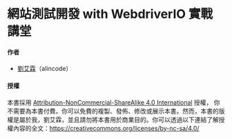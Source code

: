 # 網站測試開發 with WebdriverIO 實戰講堂

#### 作者

* [劉艾霖](https://github.com/alincode)（alincode）

#### 授權

本書採用 [Attribution-NonCommercial-ShareAlike 4.0 International](https://creativecommons.org/licenses/by-nc-sa/4.0/legalcode) 授權， 你不需要為本書付費。你可以免費的複製、發佈、修改或展示本書。然而，本書的版權是屬於我，劉艾霖，並且請勿將本書用於商業目的。你可以透過以下連結了解授權內容的全文：<https://creativecommons.org/licenses/by-nc-sa/4.0/>

<!--
#### 勘誤通知

* 如發現內容勘誤，歡迎使用 [GitHub Issues](https://github.com/alincode/webdriverio-workshop/issues) 回報錯誤或發 pull request。
* 或來信 <alincode@gmail.com>
-->
